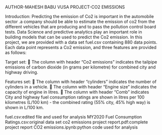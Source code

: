 AUTHOR-MAHESH BABU VUSA
PROJECT-CO2 EMISSIONS

Introduction: Predicting the emission of Co2 is important in the automobile sector .a company should be able to estimate the emission of co2 from the different vehicles that are producing and to pass the pollution control board tests. Data Science and predictive analytics play an important role in building models that can be used to predict the Co2 emission. In this project, we are provided with a data set fuel.csv containing 880 data points. Each data point represents a Co2 emission, and three features are provided as follows: 
 
Target set: 
 The column with header “Co2 emissions” indicates the tailpipe emissions of carbon dioxide (in grams per kilometre) for combined city and highway driving.  
 
Features set: 
 The column with header “cylinders” indicates the number of cylinders in a vehicle.  The column with header “Engine size” indicates the capacity of engine in litres.  The column with header “Comb” indicates City and highway fuel consumption ratings are shown in litres per 100 kilometres (L/100 km) - the combined rating (55% city, 45% high way) is shown in L/100 km. 
 
fuel.csv:edited file and used for analysis
MY2020 Fuel Consumption Ratings.csv:original data set
co2 emissions project report.pdf:complete project report
CO2 emissions.ipynb:python code used for analysis
